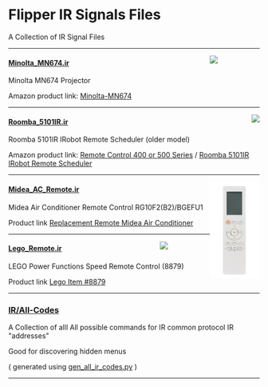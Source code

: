 # Flipper IR Signals Files #

A Collection of IR Signal Files

---
<img align="right" src=".Minolta-MN674.png" width=100>

#### [Minolta_MN674.ir](Minolta_MN674.ir) ####

Minolta MN674 Projector

Amazon product link: [Minolta-MN674](https://www.amazon.com/Minolta-MN674/dp/B08WZ3DNL2/)

---
<img align="right" src=".Roomba_5101IR.png" height=100>

#### [Roomba_5101IR.ir](Roomba_5101IR.ir) ####

Roomba 5101IR IRobot Remote Scheduler (older model)

Amazon product link: [Remote Control 400 or 500 Series](https://www.amazon.com/Ship-Roomba-Scheduler-Remote-Control/dp/B01693B816/) / [Roomba 5101IR IRobot Remote Scheduler](https://www.amazon.com/Roomba-5101IR-IRobot-Remote-Scheduler/dp/B000E7DL9Q)


---
<img align="right" src=".Midea_rem500.png" width=100>

#### [Midea_AC_Remote.ir](Midea_AC_Remote.ir) ####

Midea Air Conditioner Remote Control RG10F2(B2)/BGEFU1

Product link [Replacement Remote Midea Air Conditioner](https://www.amazon.com/Replace-Control-Projector-0rigjnal-Conditioner/dp/B0BZHZ6MZT)

---
<img align="right" src=".Lego-Train-Remote.png" width=100>

#### [Lego_Remote.ir](Lego_Remote.ir) ####

LEGO Power Functions Speed Remote Control (8879)

Product link [Lego Item #8879](https://www.lego.com/en-us/product/lego-power-functions-ir-speed-remote-control-8879)

---

### [IR/All-Codes](All-Codes) ###

A Collection of alll All possible commands for IR common protocol IR "addresses"

Good for discovering hidden menus

( generated using [gen_all_ir_codes.py](../ir_gen_all_codes.py) )

---

